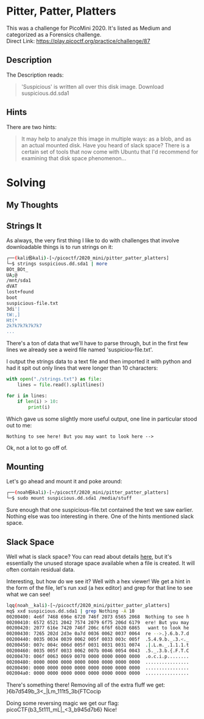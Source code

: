 # Pitter, Patter, Platters
This was a challenge for PicoMini 2020.  It's listed as Medium and categorized as a Forensics challenge.  
Direct Link: https://play.picoctf.org/practice/challenge/87

## Description
The Description reads:
> 'Suspicious' is written all over this disk image. Download suspicious.dd.sda1

## Hints
There are two hints:
> It may help to analyze this image in multiple ways: as a blob, and as an actual mounted disk.
> Have you heard of slack space? There is a certain set of tools that now come with Ubuntu that I'd recommend for examining that disk space phenomenon...

# Solving
## My Thoughts

## Strings It
As always, the very first thing I like to do with challenges that involve downloadable things is to run strings on it:

``` bash
┌──(kali㉿kali)-[~/picoctf/2020_mini/pitter_patter_platters]
└─$ strings suspicious.dd.sda1 | more
BOt_BOt_
UA;@
/mnt/sda1
dVAT
lost+found
boot
suspicious-file.txt
3di'|
tW:,]
Ht(*
2k7k7k7k7k7k7
...
```

There's a ton of data that we'll have to parse through, but in the first few lines we already see a weird file named 'suspiciou-file.txt'.

I output the strings data to a text file and then imported it with python and had it spit out only lines that were longer than 10 characters:

``` python
with open("./strings.txt") as file:
    lines = file.read().splitlines()

for i in lines:
    if len(i) > 10:
        print(i)
```

Which gave us some slightly more useful output, one line in particular stood out to me:

```
Nothing to see here! But you may want to look here -->
```

Ok, not a lot to go off of.

## Mounting
Let's go ahead and mount it and poke around:

``` bash
┌──(noah㉿kali)-[~/picoctf/2020_mini/pitter_patter_platters]
└─$ sudo mount suspicious.dd.sda1 /media/stuff
```

Sure enough that one suspicious-file.txt contained the text we saw earlier.  Nothing else was too interesting in there.  One of the hints mentioned slack space.

## Slack Space
Well what is slack space?  You can read about details [here](https://www.techtarget.com/whatis/definition/slack-space-file-slack-space), but it's essentially the unused storage space available when a file is created.  It will often contain residual data.

Interesting, but how do we see it?  Well with a hex viewer!  We get a hint in the form of the file, let's run xxd (a hex editor) and grep for that line to see what we can see!

``` bash
lqq(noah__kali)-[~/picoctf/2020_mini/pitter_patter_platters]
mq$ xxd suspicious.dd.sda1 | grep Nothing -A 10
00200400: 4e6f 7468 696e 6720 746f 2073 6565 2068  Nothing to see h
00200410: 6572 6521 2042 7574 2079 6f75 206d 6179  ere! But you may
00200420: 2077 616e 7420 746f 206c 6f6f 6b20 6865   want to look he
00200430: 7265 202d 2d3e 0a7d 0036 0062 0037 0064  re -->.}.6.b.7.d
00200440: 0035 0034 0039 0062 005f 0033 003c 005f  .5.4.9.b._.3.<._
00200450: 007c 004c 006d 005f 0031 0031 0031 0074  .|.L.m._.1.1.1.t
00200460: 0035 005f 0033 0062 007b 0046 0054 0043  .5._.3.b.{.F.T.C
00200470: 006f 0063 0069 0070 0000 0000 0000 0000  .o.c.i.p........
00200480: 0000 0000 0000 0000 0000 0000 0000 0000  ................
00200490: 0000 0000 0000 0000 0000 0000 0000 0000  ................
002004a0: 0000 0000 0000 0000 0000 0000 0000 0000  ................
```

There's something there!  Removing all of the extra fluff we get:  }6b7d549b_3<_|Lm_111t5_3b{FTCocip

Doing some reversing magic we get our flag:  picoCTF{b3_5t111_mL|_<3_b945d7b6}  Nice!
